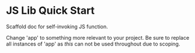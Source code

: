 # JS Lib Quick Start

Scaffold doc for self-invoking JS function.

Change 'app' to something more relevant to your project. Be sure to replace all instances of 'app' as *this* can not be used throughout due to scoping. 
